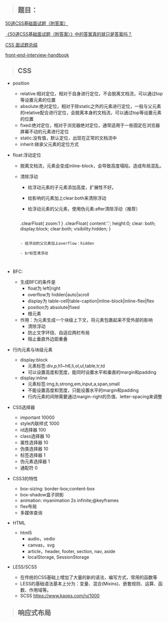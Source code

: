 > ## 题目：

[50道CSS基础面试题（附答案）](https://link.juejin.im/?target=https%3A%2F%2Fsegmentfault.com%2Fa%2F1190000013325778)

[《50道CSS基础面试题（附答案）》中的答案真的就只是答案吗？](https://link.juejin.im/?target=https%3A%2F%2Fsegmentfault.com%2Fa%2F1190000013860482)

[CSS 面试题总结](https://link.juejin.im/?target=https%3A%2F%2Ffunteas.com%2Ftopic%2F5ada8eac230d1e5e25e45b89)

[front-end-interview-handbook](https://link.juejin.im/?target=https%3A%2F%2Fgithub.com%2Fyangshun%2Ffront-end-interview-handbook%2Fblob%2Fmaster%2FTranslations%2FChinese%2Fquestions%2Fcss-questions.md)



> ## CSS

- position

  - relative:相对定位，相对于自身进行定位，不会脱离文档流，可以通过top等设置元素的位置
  - absolute:绝对定位，相对于除static之外的元素进行定位，一般与父元素的relative配合进行定位，会脱离本身的文档流，可以通过top等设置元素的位置
  - fixed:绝对定位，相对于浏览器绝对定位，通常适用于一些固定在浏览器屏幕不动的元素进行定位
  - static:没有值，默认定位，出现在正常的文档流中
  - inherit:继承父元素的定位方式

- float:浮动定位

  - 脱离文档流，元素会变成inline-block，会导致高度塌陷，造成布局混乱。

  - 清除浮动

    - 给浮动元素的子元素添加高度，扩展性不好。

    - 给影响的元素加上clear:both来清除浮动

    - 给浮动元素的父元素，使用伪元素:after清除浮动（推荐）

      ```
    .clearFloat{
        zoom:1
    }
      .clearFloat{
        content:'.';
        height:0;
        clear: both;
        display:block;
        clear:both;
        visibility:hidden;
      }
      ```
    
    - 给浮动的父元素加上overflow：hidden
    
    - br标签清浮动
    
      

- BFC:

  - 生成BFC的条件是
    - float为 left|right
    - overflow为 hidden|auto|scroll
    - display为 table-cell|table-caption|inline-block|inline-flex|flex
    - position为 absolute|fixed
    - 根元素
  - 作用：为元素生成一个块级上下文，将元素包裹起来不受外部的影响
    - 清除浮动
    - 防止文字环绕、自适应两栏布局
    - 阻止垂直外边距重叠

- 行内元素与块级元素

  - display:block
    - 元素标签:div,p,h1~h6,li,ol,ul,table,tr,td
    - 可以设置高度和宽度，能同时设置水平和垂直的margin和padding
  - display:inline
    - 元素标签:img,b,strong,em,input,a,span,small
    - 不能设置高度和宽度，只能设置水平的margin和padding
    - 行内元素的间隙需要通过margin-right的负值、letter-spacing来调整

- CSS选择器

  - important 10000
  - style内联样式 1000
  - id选择器 100
  - class选择器 10
  - 属性选择器 10
  - 伪类选择器 10
  - 标签选择器 1
  - 伪元素选择器 1
  - 通配符 0

- CSS3的特性

  - box-sizing: border-box;content-box
  - box-shadow盒子阴影
  - animation: myanimation 2s infinite;@keyframes
  - flex布局
  - 多媒体查询

- HTML

  - html5
    - audio，vedio
    - canvas，svg
    - article，header, footer, section, nav, aside
    - localStorage, SessionStorage
  
- LESS/SCSS

  - 在传统的CSS基础上增加了大量的新的语法，编写方式，常用的函数等
  - LESS的基础语法基本上分为：变量、混合(Mixins)、嵌套规则、运算、函数、作用域等。
  - SCSS <https://www.kaops.com/iv/1000>



> ## 响应式布局



